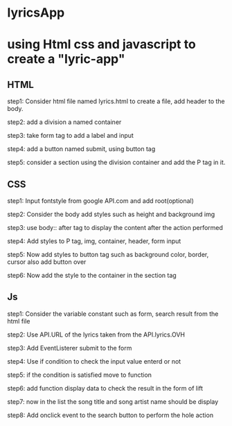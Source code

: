 # lyricsApp
 
 # using Html css and javascript to create a "lyric-app"

## HTML
step1: Consider html file named lyrics.html to create a file, add header to the body.

step2: add a division a named container 

step3: take form tag to add a label and input 

step4: add a button named submit, using button tag

step5: consider a section using the division container and add the P tag in it.


## CSS 
step1: Input fontstyle from google API.com and add root(optional)

step2: Consider the body add styles such as height and background img 

step3: use body:: after tag to display the content after the action performed 

step4: Add styles to P tag, img, container, header, form input 

step5: Now add styles to button tag such as background color, border, cursor also add button over 

step6: Now add the style to the container in the section tag



## Js
step1: Consider the variable constant such as form, search result from the html file

step2: Use API.URL of the lyrics taken from the API.lyrics.OVH 

step3: Add EventListerer submit to the form 

step4: Use if condition to check the input value enterd or not 

step5: if the condition is satisfied move to function 

step6: add function display data to check the result in the form of lift 

step7: now in the list the song title and song artist name should be display

step8: Add onclick event to the search button to perform the hole action

